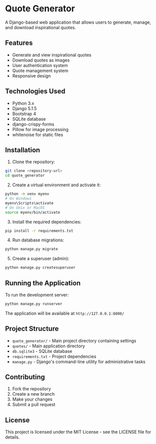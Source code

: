 # Quote Generator

A Django-based web application that allows users to generate, manage, and download inspirational quotes.

## Features

- Generate and view inspirational quotes
- Download quotes as images
- User authentication system
- Quote management system
- Responsive design

## Technologies Used

- Python 3.x
- Django 5.1.5
- Bootstrap 4
- SQLite database
- django-crispy-forms
- Pillow for image processing
- whitenoise for static files

## Installation

1. Clone the repository:
```bash
git clone <repository-url>
cd quote_generator
```

2. Create a virtual environment and activate it:
```bash
python -m venv myenv
# On Windows
myenv\Scripts\activate
# On Unix or MacOS
source myenv/bin/activate
```

3. Install the required dependencies:
```bash
pip install -r requirements.txt
```

4. Run database migrations:
```bash
python manage.py migrate
```

5. Create a superuser (admin):
```bash
python manage.py createsuperuser
```

## Running the Application

To run the development server:
```bash
python manage.py runserver
```

The application will be available at `http://127.0.0.1:8000/`

## Project Structure

- `quote_generator/` - Main project directory containing settings
- `quotes/` - Main application directory
- `db.sqlite3` - SQLite database
- `requirements.txt` - Project dependencies
- `manage.py` - Django's command-line utility for administrative tasks

## Contributing

1. Fork the repository
2. Create a new branch
3. Make your changes
4. Submit a pull request

## License

This project is licensed under the MIT License - see the LICENSE file for details. 